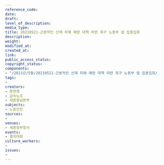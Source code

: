 ```yaml
---
reference_code: 
date: 
draft: 
level_of_description: 
media_type: 
title: 20210521-근본적인 산재 피해 예방 대책 마련 촉구 노동부 앞 집중집회
description: 
weight: 
modified_at: 
created_at: 
link: 
public_access_status: 
copyright_status: 
components:
- "/2021년/5월/20210521-근본적인 산재 피해 예방 대책 마련 촉구 노동부 앞 집중집회/_1DX0495.jpg"
tags:
- 
creators:
- 총연맹
- 금속노조
- 세종충남본부
subjects:
- 노동안전
sources:
- 
venues:
- 세종정부청사
events:
- 결의대회
culture_workers:
- 
issues:
- 
---
```

